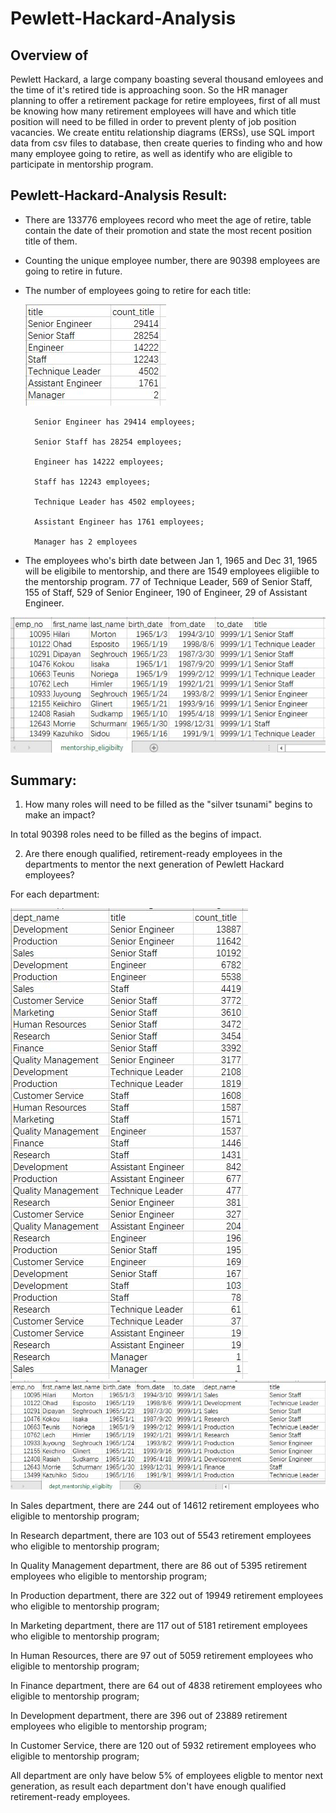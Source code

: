 # Pewlett-Hackard-Analysis

## Overview of
Pewlett Hackard, a large company boasting several thousand emloyees and the time of it's retired tide is approaching soon. So the HR manager planning to offer a retirement package for retire employees, first of all must be knowing how many retirement employees will have and which title position will need to be filled in order to prevent plenty of job position vacancies. We create entitu relationship diagrams (ERSs), use SQL import data from csv files to database, then create queries to finding who and how many employee going to retire, as well as identify who are eligible to participate in mentorship program.

## Pewlett-Hackard-Analysis Result:
- There are 133776 employees record who meet the age of retire, table contain the date of their promotion and state the most recent position title of them.

- Counting the unique employee number, there are 90398 employees are going to retire in future. 

- The number of employees going to retire for each title:

    ![retiring_titles](https://github.com/hayden0098/Pewlett-Hackard-Analysis/blob/main/Resources/retiring_titles.jpg)

        Senior Engineer has 29414 employees;

        Senior Staff has 28254 employees;

        Engineer has 14222 employees;

        Staff has 12243 employees;

        Technique Leader has 4502 employees;

        Assistant Engineer has 1761 employees;

        Manager has 2 employees
    
- The employees who's birth date between Jan 1, 1965 and Dec 31, 1965 will be eligibile to mentorship, and there are 1549 employees eligiible to the mentorship program. 77 of Technique Leader, 569 of Senior Staff, 155 of Staff, 529 of Senior Engineer, 190 of Engineer, 29 of Assistant Engineer.

![mentorship_eligibilty](https://github.com/hayden0098/Pewlett-Hackard-Analysis/blob/main/Resources/mentorship_eligibilty.jpg)

## Summary:
1. How many roles will need to be filled as the "silver tsunami" begins to make an impact?

In total 90398 roles need to be filled as the begins of impact.

2. Are there enough qualified, retirement-ready employees in the departments to mentor the next generation of Pewlett Hackard employees?

For each department:

![dept_retiring_title](https://github.com/hayden0098/Pewlett-Hackard-Analysis/blob/main/Resources/dept_retiring_titles.jpg) ![dept_mentorship_eligibilty](https://github.com/hayden0098/Pewlett-Hackard-Analysis/blob/main/Resources/dept_mentorship_eligibilty.jpg)

In Sales department, there are 244 out of 14612 retirement employees who eligible to mentorship program; 

In Research department, there are 103 out of 5543 retirement employees who eligible to mentorship program; 

In Quality Management department, there are 86 out of 5395 retirement employees who eligible to mentorship program;

In Production department, there are 322 out of 19949 retirement employees who eligible to mentorship program; 

In Marketing department, there are 117 out of 5181 retirement employees who eligible to mentorship program; 

In Human Resources, there are 97 out of 5059 retirement employees who eligible to mentorship program; 

In Finance department, there are 64 out of 4838 retirement employees who eligible to mentorship program; 

In Development department, there are 396 out of 23889 retirement employees who eligible to mentorship program; 

In Customer Service, there are 120 out of 5932 retirement employees who eligible to mentorship program;

All department are only have below 5% of employees eligble to mentor next generation, as result each department don't have enough qualified retirement-ready employees.
